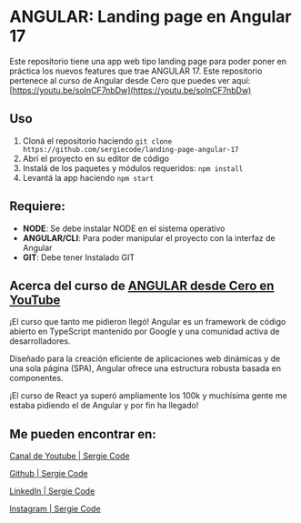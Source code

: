 
# ANGULAR: Landing page en Angular 17

Este repositorio tiene una app web tipo landing page para poder poner en práctica los nuevos features que trae ANGULAR 17. Este repositorio pertenece al curso de Angular desde Cero que puedes ver aquí:  [https://youtu.be/soInCF7nbDw](https://youtu.be/soInCF7nbDw)

## Uso

1.  Cloná el repositorio haciendo `git clone https://github.com/sergiecode/landing-page-angular-17`
2.  Abrí el proyecto en su editor de código
3.  Instalá de los paquetes y módulos requeridos: `npm install`
6. Levantá la app haciendo `npm start`

## Requiere:

-   **NODE**: Se debe instalar NODE en el sistema operativo
-   **ANGULAR/CLI**: Para poder manipular el proyecto con la interfaz de Angular
-   **GIT**: Debe tener Instalado GIT

## Acerca del curso de  [ANGULAR desde Cero en YouTube](https://youtu.be/soInCF7nbDw)
¡El curso que tanto me pidieron llegó! Angular es un framework de código abierto en TypeScript mantenido por Google y una comunidad activa de desarrolladores. 

Diseñado para la creación eficiente de aplicaciones web dinámicas y de una sola página (SPA), Angular ofrece una estructura robusta basada en componentes. 

¡El curso de React ya superó ampliamente los 100k y muchísima gente me estaba pidiendo el de Angular y por fin ha llegado!

## Me pueden encontrar en: 

[Canal de Youtube | Sergie Code](https://www.youtube.com/@SergieCode)

[Github | Sergie Code](https://github.com/sergiecode)

[LinkedIn | Sergie Code](https://www.linkedin.com/in/sergiecode/)

[Instagram | Sergie Code](https://www.instagram.com/sergiecode)
